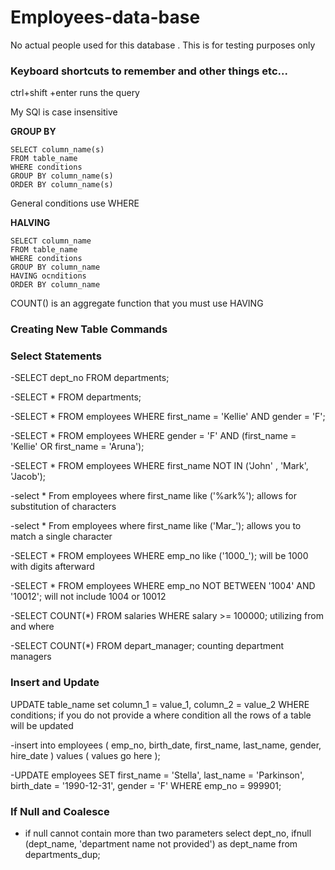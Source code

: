 # Employees-data-base
No actual people used for this database . This is for testing purposes only 

### Keyboard shortcuts to remember and other things etc... 
  ctrl+shift +enter   runs the query 
  
  My SQl is case insensitive


**GROUP BY** 
```
SELECT column_name(s)
FROM table_name
WHERE conditions 
GROUP BY column_name(s)
ORDER BY column_name(s)
```
General conditions use WHERE


**HALVING**
```
SELECT column_name
FROM table_name
WHERE conditions
GROUP BY column_name
HAVING ocnditions
ORDER BY column_name 
```


COUNT() is an aggregate function that you must use HAVING 


### Creating New Table Commands 



### Select Statements 


-SELECT
    dept_no
FROM
    departments;
    
    
    
-SELECT
    *
FROM
    departments;
    
    
    
-SELECT
    *
FROM
    employees
WHERE
    first_name = 'Kellie' AND gender = 'F';
    
    
-SELECT
    *
FROM
    employees
WHERE
    gender = 'F' AND (first_name = 'Kellie' OR first_name = 'Aruna');
    
    
-SELECT
    *
FROM
    employees
WHERE
    first_name NOT IN ('John' , 'Mark', 'Jacob');
    
    
-select 
* 
From 
employees
where 
first_name like ('%ark%');  allows for substitution of characters

-select 
* 
From 
employees
where 
first_name like ('Mar_');   allows you to match a single character

-SELECT 
    *
FROM
    employees
WHERE
	emp_no like ('1000_');   will be 1000 with digits afterward 
  
-SELECT 
    *
FROM
    employees
WHERE
    emp_no NOT BETWEEN '1004' AND '10012'; will not include 1004 or 10012 
  
 -SELECT 
    COUNT(*)
FROM
    salaries
WHERE
    salary >= 100000; 
    utilizing from and where 

 -SELECT 
    COUNT(*)
FROM
    depart_manager;   counting department managers
 
 ### Insert and Update 
 
 UPDATE table_name
 set column_1 = value_1, column_2 =  value_2 
 WHERE conditions;
 if you do not provide a where condition all the rows of a table will be updated 
 
 
 
-insert into	employees
    (
		emp_no,
        birth_date,
        first_name,
        last_name,
        gender,
        hire_date
        )
	values (  values go here   );
	
-UPDATE employees 
SET 
    first_name = 'Stella',
    last_name = 'Parkinson',
    birth_date = '1990-12-31',
    gender = 'F'
WHERE
    emp_no = 999901;
    
    
### If Null and Coalesce
- if null cannot contain more than two parameters 
select 
dept_no,
ifnull (dept_name, 'department name not provided') as dept_name
from 
departments_dup;
